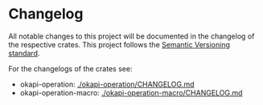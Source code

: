 # Changelog
All notable changes to this project will be documented in the changelog of the respective crates.
This project follows the [Semantic Versioning standard](https://semver.org/).

For the changelogs of the crates see:
- okapi-operation: [./okapi-operation/CHANGELOG.md](./okapi-operation/CHANGELOG.md)
- okapi-operation-macro: [./okapi-operation-macro/CHANGELOG.md](./okapi-operation-macro/CHANGELOG.md)
